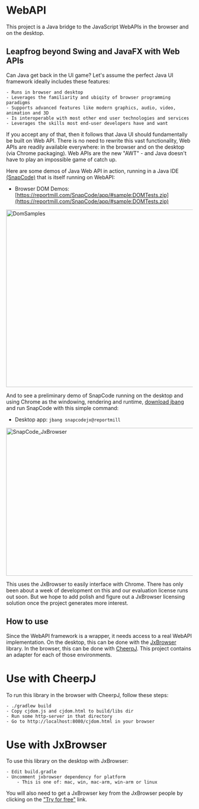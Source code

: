 
# WebAPI

This project is a Java bridge to the JavaScript WebAPIs in the browser and on the desktop.

## Leapfrog beyond Swing and JavaFX with Web APIs

Can Java get back in the UI game? Let's assume the perfect Java UI framework ideally includes these features:

    - Runs in browser and desktop
    - Leverages the familiarity and ubiqity of browser programming paradigms
    - Supports advanced features like modern graphics, audio, video, animation and 3D
    - Is interoperable with most other end user technologies and services
    - Leverages the skills most end-user developers have and want

If you accept any of that, then it follows that Java UI should fundamentally be built on Web API. There is no need to
rewrite this vast functionality, Web APIs are readily available everywhere: in the browser and on the desktop (via Chrome
packaging). Web APIs are the new "AWT" - and Java doesn't have to play an impossible game of catch up.

Here are some demos of Java Web API in action, running in a Java IDE [(SnapCode)](https://reportmill.com/SnapCode) that
is itself running on WebAPI:

- Browser DOM Demos: [https://reportmill.com/SnapCode/app/#sample:DOMTests.zip](https://reportmill.com/SnapCode/app/#sample:DOMTests.zip)

<img width="569" height="480" alt="DomSamples" src="https://github.com/user-attachments/assets/3b8b1790-7b6d-4039-9479-42dad2d33bef" />

And to see a preliminary demo of SnapCode running on the desktop and using Chrome as the windowing, rendering and
runtime, [download jbang](https://www.jbang.dev/download/) and run SnapCode with this simple command:

- Desktop app: ```jbang snapcodejx@reportmill```

<img width="640" height="400" alt="SnapCode_JxBrowser" src="https://github.com/user-attachments/assets/18447094-d328-4544-b6d2-bf07e2a7983a" />

This uses the JxBrowser to easily interface with Chrome. There has only been about a week of development on this and our
evaluation license runs out soon. But we hope to add polish and figure out a JxBrowser licensing solution once the project
generates more interest.

## How to use

Since the WebAPI framework is a wrapper, it needs access to a real WebAPI implementation. On the desktop, this can be done
with the [JxBrowser](https://teamdev.com/jxbrowser) library. In the browser, this can be done with [CheerpJ](https://cheerpj.com).
This project contains an adapter for each of those environments.

# Use with CheerpJ

To run this library in the browser with CheerpJ, follow these steps:

    - ./gradlew build
    - Copy cjdom.js and cjdom.html to build/libs dir
    - Run some http-server in that directory
    - Go to http://localhost:8080/cjdom.html in your browser

# Use with JxBrowser

To use this library on the desktop with JxBrowser:

    - Edit build.gradle
    - Uncomment jxbrowser dependency for platform
        - This is one of: mac, win, mac-arm, win-arm or linux

You will also need to get a JxBrowser key from the JxBrowser people by clicking on the
["Try for free"](https://teamdev.com/jxbrowser/#evaluate) link.
